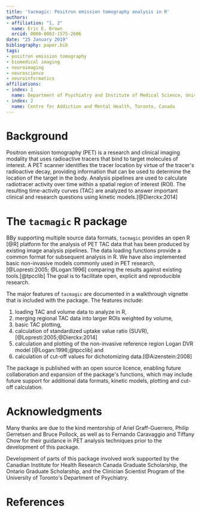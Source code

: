 ```yaml
---
title: 'tacmagic: Positron emission tomography analysis in R'
authors:
- affiliation: "1, 2"
  name: Eric E. Brown
  orcid: 0000-0002-1575-2606
date: "25 January 2019"
bibliography: paper.bib
tags:
- positron emission tomography
- biomedical imaging
- neuroimaging
- neuroscience
- neuroinformatics
affiliations:
- index: 1
  name: Department of Psychiatry and Institute of Medical Science, University of Toronto, Toronto, Canada
- index: 2
  name: Centre for Addiction and Mental Health, Toronto, Canada
---
```


# Background

Positron emission tomography (PET) is a research and clinical imaging modality that uses radioactive tracers that bind to target molecules of interest. A PET scanner identifies the tracer location by virtue of the tracer's radioactive decay, providing information that can be used to determine the location of the target in the body. Analysis pipelines are used to calculate radiotracer activity over time within a spatial region of interest (ROI). The resulting time-activity curves (TAC) are analyzed to answer important clinical and research questions using kinetic models.[@Dierckx:2014]

# The ``tacmagic`` R package

BBy supporting multiple source data formats, ``tacmagic`` provides an open R [@R] platform for the analysis of PET TAC data that has been produced by existing image analysis pipelines. The data loading functions provide a common format for subsequent analysis in R. We have also implemented basic non-invasive models commonly used in PET research,[@Lopresti:2005; @Logan:1996] comparing the results against existing tools.[@tpcclib] The goal is to facilitate open, explicit and reproducible research.
 
The major features of ``tacmagic`` are documented in a walkthrough vignette that is included with the package. The features include:
 
1. loading TAC and volume data to analyze in R,
2. merging regional TAC data into larger ROIs weighted by volume,
3. basic TAC plotting,
4. calculation of standardized uptake value ratio (SUVR),[@Lopresti:2005;@Dierckx:2014]
5. calculation and plotting of the non-invasive reference region Logan DVR model [@Logan:1996;@tpcclib] and
6. calculation of cut-off values for dichotomizing data.[@Aizenstein:2008]
 
The package is published with an open source licence, enabling future collaboration and expansion of the package's functions, which may include future support for additional data formats, kinetic models, plotting and cut-off calculation.

# Acknowledgments

Many thanks are due to the kind mentorship of Ariel Graff-Guerrero, Philip Gerretsen and Bruce Pollock, as well as to Fernando Caravaggio and Tiffany Chow for their guidance in PET analysis techniques prior to the development of this package. 

Development of parts of this package involved work supported by the Canadian Institute for Health Research Canada Graduate Scholarship, the Ontario Graduate Scholarship, and the Clinician Scientist Program of the University of Toronto's Department of Psychiatry.

# References
